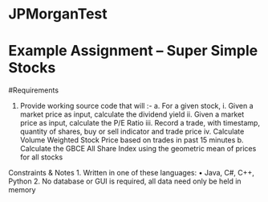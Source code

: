 # JPMorganTest

# Example Assignment – Super Simple Stocks
#Requirements
1.	Provide working source code that will :-
	a.	For a given stock, 
		i.	Given a market price as input, calculate the dividend yield
		ii.	Given a market price as input,  calculate the P/E Ratio
		iii.	Record a trade, with timestamp, quantity of shares, buy or sell indicator and trade price
		iv.	Calculate Volume Weighted Stock Price based on trades in past 15 minutes
	b.	Calculate the GBCE All Share Index using the geometric mean of prices for all stocks
	
Constraints & Notes
	1.	Written in one of these languages:
		•	Java, C#, C++, Python
	2.	No database or GUI is required, all data need only be held in memory




